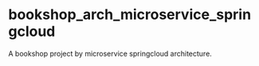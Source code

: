 # bookshop_arch_microservice_springcloud
A bookshop project by microservice springcloud architecture.
